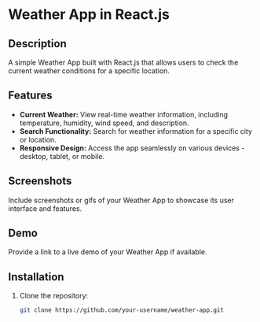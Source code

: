 # Weather App in React.js

## Description
A simple Weather App built with React.js that allows users to check the current weather conditions for a specific location.

## Features
- **Current Weather:** View real-time weather information, including temperature, humidity, wind speed, and description.
- **Search Functionality:** Search for weather information for a specific city or location.
- **Responsive Design:** Access the app seamlessly on various devices - desktop, tablet, or mobile.

## Screenshots
Include screenshots or gifs of your Weather App to showcase its user interface and features.

## Demo
Provide a link to a live demo of your Weather App if available.

## Installation
1. Clone the repository:
   ```bash
   git clone https://github.com/your-username/weather-app.git
